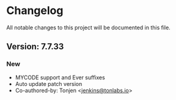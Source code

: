 # Changelog

All notable changes to this project will be documented in this file.

## Version: 7.7.33

### New
 - MYCODE support and Ever suffixes
 - Auto update patch version
 - Co-authored-by: Tonjen &lt;jenkins@tonlabs.io&gt;



